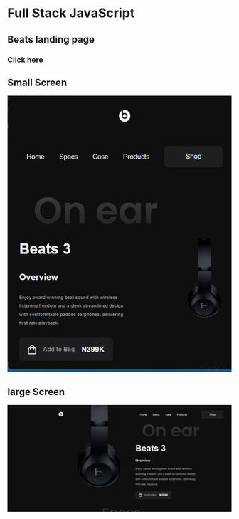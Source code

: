 # Full Stack JavaScript

## Beats landing page

### [Click here](https://beatslandingpagesa.netlify.app/)

## Small Screen
![](./assets/small.png)

## large Screen
![](./assets/large.png)